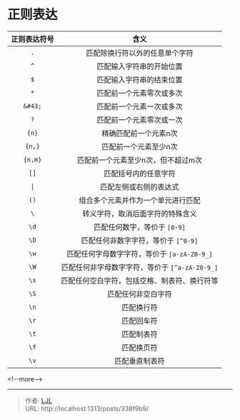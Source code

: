 # 正则表达

| 正则表达符号      | 含义                                             |
|:-----------:|:--------------------------------------------------:|
| `.`       | 匹配除换行符以外的任意单个字符                  |
| `^`       | 匹配输入字符串的开始位置                        |
| `$`       | 匹配输入字符串的结束位置                        |
| `*`       | 匹配前一个元素零次或多次                        |
| `&#43;`       | 匹配前一个元素一次或多次                        |
| `?`       | 匹配前一个元素零次或一次                        |
| `{n}`     | 精确匹配前一个元素n次                          |
| `{n,}`    | 匹配前一个元素至少n次                           |
| `{n,m}`   | 匹配前一个元素至少n次，但不超过m次             |
| `[]`      | 匹配括号内的任意字符                            |
| `\|`       | 匹配左侧或右侧的表达式                          |
| `()`      | 组合多个元素并作为一个单元进行匹配              |
| `\`       | 转义字符，取消后面字符的特殊含义                |
| `\d`      | 匹配任何数字，等价于 `[0-9]`                    |
| `\D`      | 匹配任何非数字字符，等价于 `[^0-9]`            |
| `\w`      | 匹配任何字母数字字符，等价于 `[a-zA-Z0-9_]`    |
| `\W`      | 匹配任何非字母数字字符，等价于 `[^a-zA-Z0-9_]` |
| `\s`      | 匹配任何空白字符，包括空格、制表符、换行符等   |
| `\S`      | 匹配任何非空白字符                             |
| `\n`      | 匹配换行符                                       |
| `\r`      | 匹配回车符                                       |
| `\t`      | 匹配制表符                                       |
| `\f`      | 匹配换页符                                       |
| `\v`      | 匹配垂直制表符                                   |
&lt;!--more--&gt;


---

> 作者: [LJL](https://nianhhhh.github.io/)  
> URL: http://localhost:1313/posts/338f9b9/  

